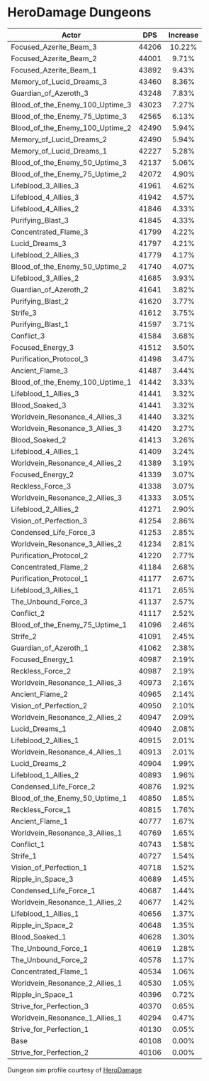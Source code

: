 # HeroDamage Dungeons
| Actor | DPS | Increase |
|---|:---:|:---:|
|Focused_Azerite_Beam_3|44206|10.22%|
|Focused_Azerite_Beam_2|44001|9.71%|
|Focused_Azerite_Beam_1|43892|9.43%|
|Memory_of_Lucid_Dreams_3|43460|8.36%|
|Guardian_of_Azeroth_3|43248|7.83%|
|Blood_of_the_Enemy_100_Uptime_3|43023|7.27%|
|Blood_of_the_Enemy_75_Uptime_3|42565|6.13%|
|Blood_of_the_Enemy_100_Uptime_2|42490|5.94%|
|Memory_of_Lucid_Dreams_2|42490|5.94%|
|Memory_of_Lucid_Dreams_1|42227|5.28%|
|Blood_of_the_Enemy_50_Uptime_3|42137|5.06%|
|Blood_of_the_Enemy_75_Uptime_2|42072|4.90%|
|Lifeblood_3_Allies_3|41961|4.62%|
|Lifeblood_4_Allies_3|41942|4.57%|
|Lifeblood_4_Allies_2|41846|4.33%|
|Purifying_Blast_3|41845|4.33%|
|Concentrated_Flame_3|41799|4.22%|
|Lucid_Dreams_3|41797|4.21%|
|Lifeblood_2_Allies_3|41779|4.17%|
|Blood_of_the_Enemy_50_Uptime_2|41740|4.07%|
|Lifeblood_3_Allies_2|41685|3.93%|
|Guardian_of_Azeroth_2|41641|3.82%|
|Purifying_Blast_2|41620|3.77%|
|Strife_3|41612|3.75%|
|Purifying_Blast_1|41597|3.71%|
|Conflict_3|41584|3.68%|
|Focused_Energy_3|41512|3.50%|
|Purification_Protocol_3|41498|3.47%|
|Ancient_Flame_3|41487|3.44%|
|Blood_of_the_Enemy_100_Uptime_1|41442|3.33%|
|Lifeblood_1_Allies_3|41441|3.32%|
|Blood_Soaked_3|41441|3.32%|
|Worldvein_Resonance_4_Allies_3|41440|3.32%|
|Worldvein_Resonance_3_Allies_3|41420|3.27%|
|Blood_Soaked_2|41413|3.26%|
|Lifeblood_4_Allies_1|41409|3.24%|
|Worldvein_Resonance_4_Allies_2|41389|3.19%|
|Focused_Energy_2|41339|3.07%|
|Reckless_Force_3|41338|3.07%|
|Worldvein_Resonance_2_Allies_3|41333|3.05%|
|Lifeblood_2_Allies_2|41271|2.90%|
|Vision_of_Perfection_3|41254|2.86%|
|Condensed_Life_Force_3|41253|2.85%|
|Worldvein_Resonance_3_Allies_2|41234|2.81%|
|Purification_Protocol_2|41220|2.77%|
|Concentrated_Flame_2|41184|2.68%|
|Purification_Protocol_1|41177|2.67%|
|Lifeblood_3_Allies_1|41171|2.65%|
|The_Unbound_Force_3|41137|2.57%|
|Conflict_2|41117|2.52%|
|Blood_of_the_Enemy_75_Uptime_1|41096|2.46%|
|Strife_2|41091|2.45%|
|Guardian_of_Azeroth_1|41062|2.38%|
|Focused_Energy_1|40987|2.19%|
|Reckless_Force_2|40987|2.19%|
|Worldvein_Resonance_1_Allies_3|40973|2.16%|
|Ancient_Flame_2|40965|2.14%|
|Vision_of_Perfection_2|40950|2.10%|
|Worldvein_Resonance_2_Allies_2|40947|2.09%|
|Lucid_Dreams_1|40940|2.08%|
|Lifeblood_2_Allies_1|40915|2.01%|
|Worldvein_Resonance_4_Allies_1|40913|2.01%|
|Lucid_Dreams_2|40904|1.99%|
|Lifeblood_1_Allies_2|40893|1.96%|
|Condensed_Life_Force_2|40876|1.92%|
|Blood_of_the_Enemy_50_Uptime_1|40850|1.85%|
|Reckless_Force_1|40815|1.76%|
|Ancient_Flame_1|40777|1.67%|
|Worldvein_Resonance_3_Allies_1|40769|1.65%|
|Conflict_1|40743|1.58%|
|Strife_1|40727|1.54%|
|Vision_of_Perfection_1|40718|1.52%|
|Ripple_in_Space_3|40689|1.45%|
|Condensed_Life_Force_1|40687|1.44%|
|Worldvein_Resonance_1_Allies_2|40677|1.42%|
|Lifeblood_1_Allies_1|40656|1.37%|
|Ripple_in_Space_2|40648|1.35%|
|Blood_Soaked_1|40628|1.30%|
|The_Unbound_Force_1|40619|1.28%|
|The_Unbound_Force_2|40578|1.17%|
|Concentrated_Flame_1|40534|1.06%|
|Worldvein_Resonance_2_Allies_1|40530|1.05%|
|Ripple_in_Space_1|40396|0.72%|
|Strive_for_Perfection_3|40370|0.65%|
|Worldvein_Resonance_1_Allies_1|40294|0.47%|
|Strive_for_Perfection_1|40130|0.05%|
|Base|40108|0.00%|
|Strive_for_Perfection_2|40106|0.00%|

 Dungeon sim profile courtesy of [HeroDamage](https://www.herodamage.com/)